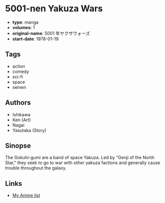 # 5001-nen Yakuza Wars

-   **type**: manga
-   **volumes**: 1
-   **original-name**: 5001 年ヤクザウォーズ
-   **start-date**: 1978-01-19

## Tags

-   action
-   comedy
-   sci-fi
-   space
-   seinen

## Authors

-   Ishikawa
-   Ken (Art)
-   Nagai
-   Yasutaka (Story)

## Sinopse

The Gokuhi-gumi are a band of space Yakuza. Led by "Genji of the North Star," they seek to go to war with other yakuza factions and generally cause trouble throughout the galaxy.

## Links

-   [My Anime list](https://myanimelist.net/manga/103625/5001-nen_Yakuza_Wars)
